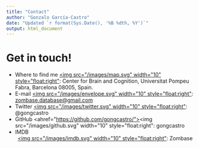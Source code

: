 ```yaml
---
title: "Contact"
author: "Gonzalo García-Castro"
date: "Updated `r format(Sys.Date(), '%B %dth, %Y')`"
output: html_document
---
```


# Get in touch!

* Where to find me <a href="https://www.google.es/maps/place/UPF/@41.3896612,2.1893233,18z/data=!4m12!1m6!3m5!1s0x12a4a33ccd94d689:0xd685c271005de93c!2sCenter+for+Brain+%26+Cognition,+UPF!8m2!3d41.4035622!4d2.1944031!3m4!1s0x12a4a304cf89c015:0xfc36a1aa65cd41ee!8m2!3d41.3898056!4d2.1909859"><img src="/images/map.svg" width="10" style="float:right"</a>: Center for Brain and Cognition, Universitat Pompeu Fabra, Barcelona 08005, Spain.
* E-mail <a href="mailto:zombase.database@upf.edu?"><img src="/images/envelope.svg" width="10" style="float:right"</a>: [zombase.database@gmail.com](mailto:zombase.database@upf.edu?)
* Twitter <a href="https://twitter.com/gongcastro"><img src="/images/twitter.svg" width="10" style="float:right"</a>: @gongcastro
* GitHub <ahref="https://github.com/gongcastro/"><img src="/images/github.svg" width="10" style="float:right"</a>: gongcastro
* IMDB <div><center><a href="https://www.imdb.com/user/ur114211961/?ref_=login"><img src="/images/imdb.svg" width="10" style="float:right"</a>: Zombase





